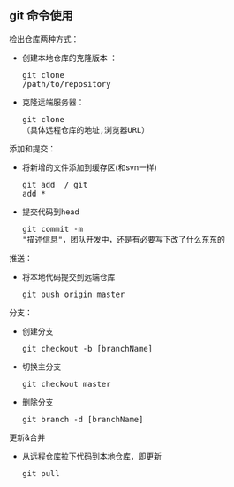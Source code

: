 ## git 命令使用

 检出仓库两种方式：

* 创建本地仓库的克隆版本 ：<pre>git clone /path/to/repository</pre>
* 克隆远端服务器： <pre>git clone （具体远程仓库的地址,浏览器URL）</pre>

添加和提交：

* 将新增的文件添加到缓存区(和svn一样) <pre>git add <filename> /  git add * </pre>
* 提交代码到head <pre>git commit -m "描述信息"，团队开发中，还是有必要写下改了什么东东的</pre>

推送：

* 将本地代码提交到远端仓库 <pre>git push origin master</pre>

分支：

* 创建分支 <pre>git checkout -b [branchName]</pre> 
* 切换主分支 <pre>git checkout master</pre>
* 删除分支 <pre>git branch -d [branchName]</pre>

更新&合并

* 从远程仓库拉下代码到本地仓库，即更新 <pre>git pull</pre>